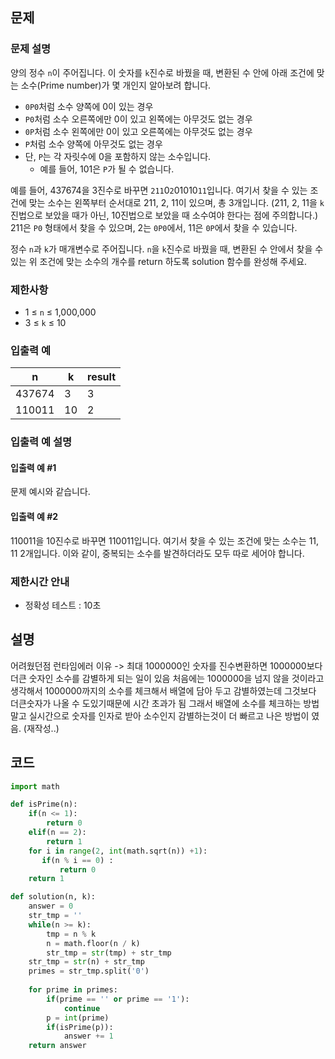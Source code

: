 문제
-----

### 문제 설명

양의 정수 `n`이 주어집니다. 이 숫자를 `k`진수로 바꿨을 때, 변환된 수 안에 아래 조건에 맞는 소수(Prime number)가 몇 개인지 알아보려 합니다.

- `0P0`처럼 소수 양쪽에 0이 있는 경우
- `P0`처럼 소수 오른쪽에만 0이 있고 왼쪽에는 아무것도 없는 경우
- `0P`처럼 소수 왼쪽에만 0이 있고 오른쪽에는 아무것도 없는 경우
- `P`처럼 소수 양쪽에 아무것도 없는 경우
- 단, `P`는 각 자릿수에 0을 포함하지 않는 소수입니다.
    - 예를 들어, 101은 `P`가 될 수 없습니다.

예를 들어, 437674을 3진수로 바꾸면 `211`0`2`01010`11`입니다. 여기서 찾을 수 있는 조건에 맞는 소수는 왼쪽부터 순서대로 211, 2, 11이 있으며, 총 3개입니다. (211, 2, 11을 `k`진법으로 보았을 때가 아닌, 10진법으로 보았을 때 소수여야 한다는 점에 주의합니다.) 211은 `P0` 형태에서 찾을 수 있으며, 2는 `0P0`에서, 11은 `0P`에서 찾을 수 있습니다.

정수 `n`과 `k`가 매개변수로 주어집니다. `n`을 `k`진수로 바꿨을 때, 변환된 수 안에서 찾을 수 있는 위 조건에 맞는 소수의 개수를 return 하도록 solution 함수를 완성해 주세요.

### 제한사항

- 1 ≤ `n` ≤ 1,000,000
- 3 ≤ `k` ≤ 10

### 입출력 예

|n|k|result|
|---|---|---|
|437674|3|3|
|110011|10|2|

### 입출력 예 설명

#### 입출력 예 #1

문제 예시와 같습니다.

#### 입출력 예 #2

110011을 10진수로 바꾸면 110011입니다. 여기서 찾을 수 있는 조건에 맞는 소수는 11, 11 2개입니다. 이와 같이, 중복되는 소수를 발견하더라도 모두 따로 세어야 합니다.

### 제한시간 안내

- 정확성 테스트 : 10초

설명
------
어려웠던점 런타임에러 이유 -> 최대 1000000인 숫자를 진수변환하면 1000000보다 더큰 숫자인 소수를 감별하게 되는 일이 있음
처음에는 1000000을 넘지 않을 것이라고 생각해서 1000000까지의 소수를 체크해서 배열에 담아 두고 감별하였는데 그것보다 더큰숫자가 나올 수 도있기때문에 시간 초과가 됨 그래서 배열에 소수를 체크하는 방법말고 실시간으로 숫자를 인자로 받아 소수인지 감별하는것이 더 빠르고 나은 방법이 였음. (재작성..)

코드
------

``` python
import math

def isPrime(n):
    if(n <= 1): 
        return 0
    elif(n == 2): 
        return 1
    for i in range(2, int(math.sqrt(n)) +1):
       if(n % i == 0) :
           return 0
    return 1

def solution(n, k):
    answer = 0
    str_tmp = ''
    while(n >= k):
        tmp = n % k
        n = math.floor(n / k)
        str_tmp = str(tmp) + str_tmp
    str_tmp = str(n) + str_tmp
    primes = str_tmp.split('0')
    
    for prime in primes:
        if(prime == '' or prime == '1'):
            continue
        p = int(prime)
        if(isPrime(p)):
            answer += 1
    return answer
```